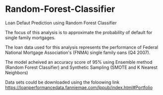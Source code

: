 # Random-Forest-Classifier
Loan Defaut Prediction using Random Forest Classifier

The focus of this analysis is to approximate the probability of default for single family mortgages.

The loan data used for this analysis represents the performance of Federal National Mortgage Association's (FNMA) single family oans (Q4 2007).

The model acheived an accuracy score of 95% using Ensemble method (Random Forest Classifier) and Synthetic Sampling (SMOTE and K Nearest Neighbors)

Data sets could be downloaded using the foloowing link https://loanperformancedata.fanniemae.com/lppub/index.html#Portfolio
